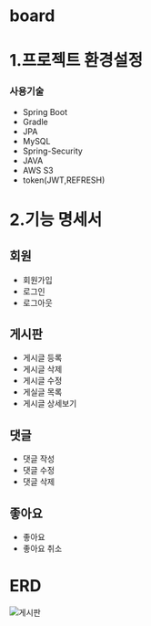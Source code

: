 # board

# 1.프로젝트 환경설정

### 사용기술

* Spring Boot
* Gradle
* JPA
* MySQL
* Spring-Security
* JAVA
* AWS S3
* token(JWT,REFRESH)

# 2.기능 명세서

## 회원
* 회원가입
* 로그인
* 로그아웃

## 게시판
* 게시글 등록
* 게시글 삭제
* 게시글 수정
* 게실글 목록
* 게시글 상세보기

## 댓글
* 댓글 작성
* 댓글 수정
* 댓글 삭제

## 좋아요
* 좋아요
* 좋아요 취소


# ERD
![게시판](https://github.com/user-attachments/assets/be9ca161-be67-4d6e-bee1-70529cd0e03e)
